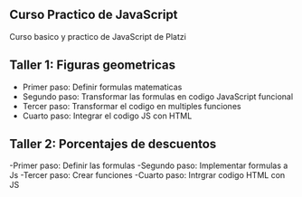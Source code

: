 ## Curso Practico de JavaScript

Curso basico y practico de JavaScript de Platzi

## Taller 1: Figuras geometricas 

- Primer paso: Definir formulas matematicas
- Segundo paso: Transformar las formulas en codigo JavaScript funcional
- Tercer paso: Transformar el codigo en multiples funciones 
- Cuarto paso: Integrar el codigo JS con HTML

## Taller 2: Porcentajes de descuentos

-Primer paso: Definir las formulas 
-Segundo paso: Implementar formulas a Js
-Tercer paso: Crear funciones 
-Cuarto paso: Intrgrar codigo HTML con JS